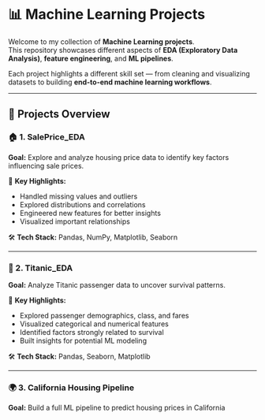 # 📊 Machine Learning Projects  

Welcome to my collection of **Machine Learning projects**.  
This repository showcases different aspects of **EDA (Exploratory Data Analysis)**, **feature engineering**, and **ML pipelines**.  

Each project highlights a different skill set — from cleaning and visualizing datasets to building **end-to-end machine learning workflows**.  

---

## 🚀 Projects Overview  

### 🏠 1. SalePrice_EDA  
**Goal:** Explore and analyze housing price data to identify key factors influencing sale prices.  

🔹 **Key Highlights:**  
- Handled missing values and outliers  
- Explored distributions and correlations  
- Engineered new features for better insights  
- Visualized important relationships  

🛠️ **Tech Stack:** Pandas, NumPy, Matplotlib, Seaborn  

---

### 🚢 2. Titanic_EDA  
**Goal:** Analyze Titanic passenger data to uncover survival patterns.  

🔹 **Key Highlights:**  
- Explored passenger demographics, class, and fares  
- Visualized categorical and numerical features  
- Identified factors strongly related to survival  
- Built insights for potential ML modeling  

🛠️ **Tech Stack:** Pandas, Seaborn, Matplotlib  

---

### 🌍 3. California Housing Pipeline  
**Goal:** Build a full ML pipeline to predict housing prices in California
